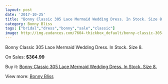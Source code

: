 ```yaml
---
layout: post
date: '2017-10-25'
title: "Bonny Classic 305 Lace Mermaid Wedding Dress. In Stock. Size 8."
category: Bonny Bliss
tags: ["bridal","dress","bonny","sale","classic"]
image: http://img.eudances.com/7604-thickbox_default/bonny-classic-305-lace-mermaid-wedding-dress-in-stock-size-8.jpg
---
```

Bonny Classic 305 Lace Mermaid Wedding Dress. In Stock. Size 8.

On Sales: **$364.99**
<a href="https://www.eudances.com/en/bonny-bliss/2694-bonny-classic-305-lace-mermaid-wedding-dress-in-stock-size-8.html"><amp-img layout="responsive" width="600" height="600" src="//img.eudances.com/7604-thickbox_default/bonny-classic-305-lace-mermaid-wedding-dress-in-stock-size-8.jpg" alt="Bonny Classic 305 Lace Mermaid Wedding Dress. In Stock. Size 8. 0" /></a>
<a href="https://www.eudances.com/en/bonny-bliss/2694-bonny-classic-305-lace-mermaid-wedding-dress-in-stock-size-8.html"><amp-img layout="responsive" width="600" height="600" src="//img.eudances.com/7607-thickbox_default/bonny-classic-305-lace-mermaid-wedding-dress-in-stock-size-8.jpg" alt="Bonny Classic 305 Lace Mermaid Wedding Dress. In Stock. Size 8. 1" /></a>
<a href="https://www.eudances.com/en/bonny-bliss/2694-bonny-classic-305-lace-mermaid-wedding-dress-in-stock-size-8.html"><amp-img layout="responsive" width="600" height="600" src="//img.eudances.com/7606-thickbox_default/bonny-classic-305-lace-mermaid-wedding-dress-in-stock-size-8.jpg" alt="Bonny Classic 305 Lace Mermaid Wedding Dress. In Stock. Size 8. 2" /></a>
<a href="https://www.eudances.com/en/bonny-bliss/2694-bonny-classic-305-lace-mermaid-wedding-dress-in-stock-size-8.html"><amp-img layout="responsive" width="600" height="600" src="//img.eudances.com/7605-thickbox_default/bonny-classic-305-lace-mermaid-wedding-dress-in-stock-size-8.jpg" alt="Bonny Classic 305 Lace Mermaid Wedding Dress. In Stock. Size 8. 3" /></a>

Buy it: [Bonny Classic 305 Lace Mermaid Wedding Dress. In Stock. Size 8.](https://www.eudances.com/en/bonny-bliss/2694-bonny-classic-305-lace-mermaid-wedding-dress-in-stock-size-8.html "Bonny Classic 305 Lace Mermaid Wedding Dress. In Stock. Size 8.")

View more: [Bonny Bliss](https://www.eudances.com/en/40-bonny-bliss "Bonny Bliss")